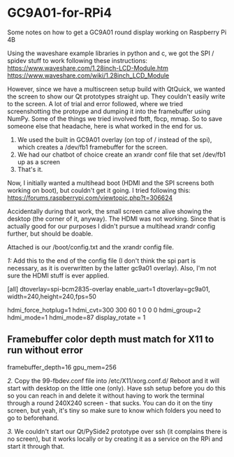 # GC9A01-for-RPi4
Some notes on how to get a GC9A01 round display working on Raspberry Pi 4B

Using the waveshare example libraries in python and c, we got the SPI / spidev stuff to work following these instructions: https://www.waveshare.com/1.28inch-LCD-Module.htm 
https://www.waveshare.com/wiki/1.28inch_LCD_Module

However, since we have a multiscreen setup build with QtQuick, we wanted the screen to show our Qt prototypes straight up. They couldn't easily write to the screen. A lot of trial and error followed, where we tried screenshotting the protoype and dumping it into the framebuffer using NumPy. Some of the things we tried involved fbtft, fbcp, mmap. So to save someone else that headache, here is what worked in the end for us. 

1. We used the built in GC9A01 overlay (on top of / instead of the spi), which creates a /dev/fb1 framebuffer for the screen.
2. We had our chatbot of choice create an xrandr conf file that set /dev/fb1 up as a screen
3. That's it.

Now, I initially wanted a multihead boot (HDMI and the SPI screens both working on boot), but couldn't get it going. I tried following this:
https://forums.raspberrypi.com/viewtopic.php?t=306624

Accidentally during that work, the small screen came alive showing the desktop (the corner of it, anyway). The HDMI was not working. Since that is actually good for our purposes I didn't pursue a multihead xrandr config further, but should be doable.

Attached is our /boot/config.txt and the xrandr config file. 

*1:*
Add this to the end of the config file (I don't think the spi part is necessary, as it is overwritten by the latter gc9a01 overlay). Also, I'm not sure the HDMI stuff is ever applied. 

[all]
dtoverlay=spi-bcm2835-overlay
enable_uart=1
dtoverlay=gc9a01, width=240,height=240,fps=50

hdmi_force_hotplug=1 
hdmi_cvt=300 300 60 1 0 0 0 
hdmi_group=2 
hdmi_mode=1 
hdmi_mode=87 
display_rotate = 1 

## Framebuffer color depth must match for X11 to run without error
framebuffer_depth=16
gpu_mem=256

*2.*
Copy the 99-fbdev.conf file into /etc/X11/xorg.conf.d/ Reboot and it will start with desktop on the little one (only). Have ssh setup before you do this so you can reach in and delete it without having to work the terminal through a round 240X240 screen - that sucks. You can do it on the tiny screen, but yeah, it's tiny so make sure to know which folders you need to go to beforehand.

*3.* We couldn't start our Qt/PySide2 prototype over ssh (it complains there is no screen), but it works locally or by creating it as a service on the RPi and start it through that.
